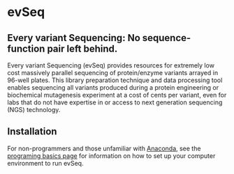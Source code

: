 # evSeq
## **E**very **v**ariant **Seq**uencing: No sequence-function pair left behind.

Every variant Sequencing (evSeq) provides resources for extremely low cost massively parallel sequencing of protein/enzyme variants arrayed in 96-well plates. This library preparation technique and data processing tool enables sequencing all variants produced during a protein engineering or biochemical mutagenesis experiment at a cost of cents per variant, even for labs that do not have expertise in or access to next generation sequencing (NGS) technology.

## Installation
For non-programmers and those unfamiliar with [Anaconda](https://www.anaconda.com/), see the [programing basics page](#basics.md) for information on how to set up your computer environment to run evSeq.

